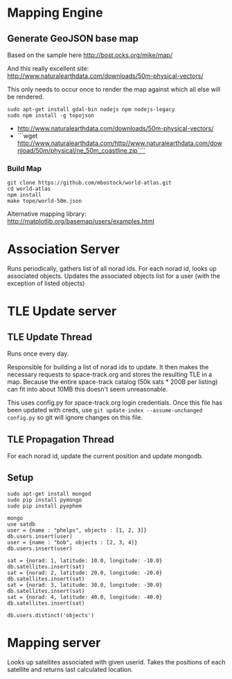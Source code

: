 # Mapping Engine

## Generate GeoJSON base map

Based on the sample here http://bost.ocks.org/mike/map/

And this really excellent site: http://www.naturalearthdata.com/downloads/50m-physical-vectors/

This only needs to occur once to render the map against which all else will be rendered.

```
sudo apt-get install gdal-bin nodejs npm nodejs-legacy
sudo npm install -g topojson
```

* http://www.naturalearthdata.com/downloads/50m-physical-vectors/
* ```wget http://www.naturalearthdata.com/http//www.naturalearthdata.com/download/50m/physical/ne_50m_coastline.zip````

### Build Map
```
git clone https://github.com/mbostock/world-atlas.git
cd world-atlas
npm install
make topo/world-50m.json
```

Alternative mapping library: http://matplotlib.org/basemap/users/examples.html


# Association Server

Runs periodically, gathers list of all norad ids.  For each norad id, looks up associated objects.  Updates the associated objects list for a user (with the exception of listed objects)


# TLE Update server

## TLE Update Thread

Runs once every day.

Responsible for building a list of norad ids to update.  It then makes the necessary requests to space-track.org and stores the resulting TLE in a map.  Because the entire space-track catalog (50k sats * 200B per listing) can fit into about 10MB this doesn't seem unreasonable.

This uses config.py for space-track.org login credentials.  Once this file has been updated with creds, use ```git update-index --assume-unchanged config.py``` so git will ignore changes on this file.


## TLE Propagation Thread
For each norad id, update the current position and update mongodb.

## Setup
```
sudo apt-get install mongod
sudo pip install pymongo
sudo pip install pyephem

mongo
use satdb
user = {name : "phelps", objects : [1, 2, 3]}
db.users.insert(user)
user = {name : "bob", objects : [2, 3, 4]}
db.users.insert(user)

sat = {norad: 1, latitude: 10.0, longitude: -10.0}
db.satellites.insert(sat)
sat = {norad: 2, latitude: 20.0, longitude: -20.0}
db.satellites.insert(sat)
sat = {norad: 3, latitude: 30.0, longitude: -30.0}
db.satellites.insert(sat)
sat = {norad: 4, latitude: 40.0, longitude: -40.0}
db.satellites.insert(sat)

db.users.distinct('objects')
```
# Mapping server

Looks up satellites associated with given userid.  Takes the positions of each satellite and returns last calculated location.


